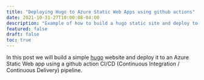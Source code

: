 ```yaml
---
title: "Deploying Hugo to Azure Static Web Apps using github actions" 
date: 2021-10-31-27T10:00:08-04:00 
description: "Example of how to build a hugo static site and deploy to Azure Static Web App Using Github Actions CI/CD"
featured: false 
draft: false
toc: true
---
```


In this post we will build a simple [hugo](https://gohugo.io/) website and deploy it to an Azure Static Web app using a github action CI/CD (Continuous Integration / Continuous Delivery) pipeline.